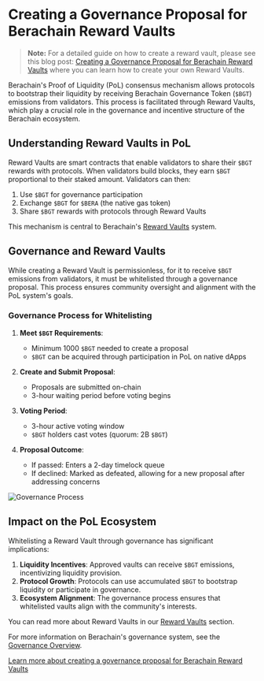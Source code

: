 # Creating a Governance Proposal for Berachain Reward Vaults


> **Note:** For a detailed guide on how to create a reward vault, please see this blog post: [Creating a Governance Proposal for Berachain Reward Vaults](https://blog.berachain.com/blog/creating-a-governance-proposal-for-berachain-reward-vaults) where you can learn how to create your own Reward Vaults.



Berachain's Proof of Liquidity (PoL) consensus mechanism allows protocols to bootstrap their liquidity by receiving Berachain Governance Token (`$BGT`) emissions from validators. This process is facilitated through Reward Vaults, which play a crucial role in the governance and incentive structure of the Berachain ecosystem.

## Understanding Reward Vaults in PoL

Reward Vaults are smart contracts that enable validators to share their `$BGT` rewards with protocols. When validators build blocks, they earn `$BGT` proportional to their staked amount. Validators can then:

1. Use `$BGT` for governance participation
2. Exchange `$BGT` for `$BERA` (the native gas token)
3. Share `$BGT` rewards with protocols through Reward Vaults

This mechanism is central to Berachain's [Reward Vaults](https://docs.berachain.com/developers/contracts/rewards-vault) system.

## Governance and Reward Vaults

While creating a Reward Vault is permissionless, for it to receive `$BGT` emissions from validators, it must be whitelisted through a governance proposal. This process ensures community oversight and alignment with the PoL system's goals.

### Governance Process for Whitelisting

1. **Meet `$BGT` Requirements**:
   - Minimum 1000 `$BGT` needed to create a proposal
   - `$BGT` can be acquired through participation in PoL on native dApps

2. **Create and Submit Proposal**:
   - Proposals are submitted on-chain
   - 3-hour waiting period before voting begins

3. **Voting Period**:
   - 3-hour active voting window
   - `$BGT` holders cast votes (quorum: 2B `$BGT`)

4. **Proposal Outcome**:
   - If passed: Enters a 2-day timelock queue
   - If declined: Marked as defeated, allowing for a new proposal after addressing concerns

![Governance Process](/assets/governance-process.png)

## Impact on the PoL Ecosystem

Whitelisting a Reward Vault through governance has significant implications:

1. **Liquidity Incentives**: Approved vaults can receive `$BGT` emissions, incentivizing liquidity provision.
2. **Protocol Growth**: Protocols can use accumulated `$BGT` to bootstrap liquidity or participate in governance.
3. **Ecosystem Alignment**: The governance process ensures that whitelisted vaults align with the community's interests.

You can read more about Reward Vaults in our [Reward Vaults](/learn/pol/rewardvaults) section.

For more information on Berachain's governance system, see the [Governance Overview](/learn/governance/).

[Learn more about creating a governance proposal for Berachain Reward Vaults](https://blog.berachain.com/blog/creating-a-governance-proposal-for-berachain-reward-vaults)
